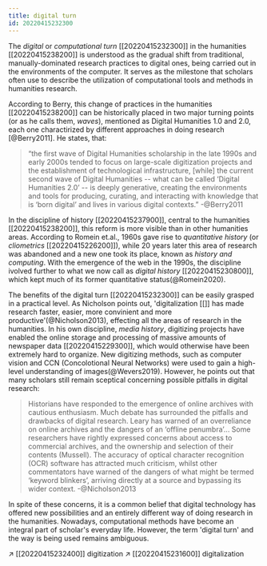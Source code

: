 ```yaml
---
title: digital turn
id: 20220415232300
---
```



The *digital* or *computational turn* [[20220415232300]] in the humanities [[20220415238200]] is understood as the gradual shift from traditional, manually-dominated research practices to digital ones, being carried out in the environments of the computer. It serves as the milestone that scholars often use to describe the utilization of computational tools and methods in humanities research.

According to Berry, this change of practices in the humanities [[20220415238200]] can be historically placed in two major turning points (or as he calls them, *waves*), mentioned as Digital Humanities 1.0 and 2.0, each one charactirized by different approaches in doing research [@Berry2011]. He states, that:

> “the first wave of Digital Humanities scholarship in the late 1990s and early 2000s tended to focus on large-scale digitization projects and the establishment of technological infrastructure, [while] the current second wave of Digital Humanities -- what can be called ‘Digital Humanities 2.0’ -- is deeply generative, creating the environments and tools for producing, curating, and interacting with knowledge that is ‘born digital’ and lives in various digital contexts.” 
-@Berry2011 

In the discipline of history [[20220415237900]], central to the humanities [[20220415238200]], this reform is more visible than in other humanities areas. According to Romein et.al., 1960s gave rise to *quantitative history* (or *cliometrics* [[20220415226200]]), while 20 years later this area of research was abandoned and a new one took its place, known as *history and computing*. With the emergence of the web in the 1990s, the discipline ivolved further to what we now call as *digital history* [[20220415230800]], which kept much of its former quantitative status(@Romein2020). 

The benefits of the digital turn [[20220415232300]] can be easily grasped in a practical level. As Nicholson points out, 'digitalization [[]] has made research faster, easier, more convinient and more productive'(@Nicholson2013), effecting all the areas of research in the humanities. In his own discipline, *media history*, digitizing projects have enabled the online storage and processing of massive amounts of newspaper data [[20220415229300]], which would otherwise have been extremely hard to organize. New digitizing methods, such as computer vision and CCN (Concolotional Neural Networks) were used to gain a high-level understanding of images(@Wevers2019). However, he points out that many scholars still remain sceptical concerning possible pitfalls in digital research:

> Historians have responded to the emergence of online archives with cautious enthusiasm. Much debate has surrounded the pitfalls and drawbacks of digital research. Leary has warned of an overreliance on online archives and the dangers of an ‘offline penumbra’... Some researchers have rightly expressed concerns about access to commercial archives, and the ownership and selection of their contents (Mussell). The accuracy of optical character recognition (OCR) software has attracted much criticism, whilst other commentators have warned of the dangers of what might be termed ‘keyword blinkers’, arriving directly at a source and bypassing its wider context.
-@Nicholson2013

In spite of these concerns, it is a common belief that digital technology has offered new possibilities and an entirely different way of doing research in the humanities.  Nowadays, computational methods have become an integral part of scholar's everyday life. However, the term 'digital turn' and the way is being used remains ambiguous. 

↗ [[20220415232400]] digitization
↗ [[20220415231600]] digitalization
